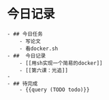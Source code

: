 # 今日记录
	- ## 今日任务
		- 写论文
		- 看docker.sh
	- ##  今日记录
		- [[用sh实现一个简易的docker]]
		- [[第六课：光追]]
	-
	- ## 待完成
		- {{query (TODO todo)}}